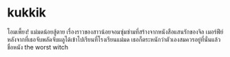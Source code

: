 # kukkik
โอมเพี้ยง! แม่มดน้อยสู้ตาย
เรื่องราวของสาวน้อยจอมซุ่มซ่ามที่สร้างจากหนังสือแสนรักของจิล เมอร์ฟีย์ หลังจากที่เธอจับพลัดจับผลูได้เข้าไปเรียนที่โรงเรียนแม่มด เธอก็ตระหนักว่าตัวเองสมควรอยู่ที่นั่นแล้ว
ชื่อหนัง the worst witch
